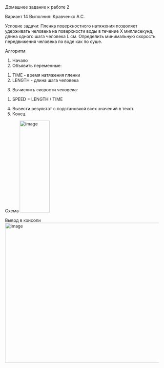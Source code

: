 Домашнее задание к работе 2

Вариант 14
Выполнил: Кравченко А.С.

Условие задачи:
Пленка поверхностного натяжения позволяет удерживать человека на поверхности воды в течение Х миллисекунд,
длина одного шага человека L см. Определить минимальную скорость передвижения человека по воде как по суше.

Алгоритм

1. Начало 
2. Объявить переменные:
  1) TIME - время натяжения пленки
  2) LENGTH - длина шага человека
3. Вычислить скорости человека:
  1) SPEED = LENGTH / TIME
4. Вывести результат с подстановкой всех значений в текст.
5. Конец

Схема
<img width="98" height="301" alt="image" src="https://github.com/user-attachments/assets/e2c79a8a-d249-4794-9473-4581bcecc894" />

Вывод в консоли
<img width="1471" height="459" alt="image" src="https://github.com/user-attachments/assets/d29761c1-78bd-4030-9d84-27cc803e8df6" />
